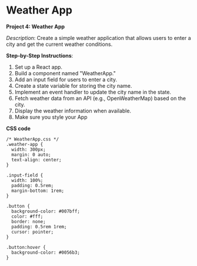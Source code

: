# Weather App

**Project 4: Weather App**

*Description*: Create a simple weather application that allows users to enter a city and get the current weather conditions.

**Step-by-Step Instructions**:
1. Set up a React app.
2. Build a component named "WeatherApp."
3. Add an input field for users to enter a city.
4. Create a state variable for storing the city name.
5. Implement an event handler to update the city name in the state.
6. Fetch weather data from an API (e.g., OpenWeatherMap) based on the city.
7. Display the weather information when available.
8. Make sure you style your App

**CSS code**

```
/* WeatherApp.css */
.weather-app {
  width: 300px;
  margin: 0 auto;
  text-align: center;
}

.input-field {
  width: 100%;
  padding: 0.5rem;
  margin-bottom: 1rem;
}

.button {
  background-color: #007bff;
  color: #fff;
  border: none;
  padding: 0.5rem 1rem;
  cursor: pointer;
}

.button:hover {
  background-color: #0056b3;
}
```
